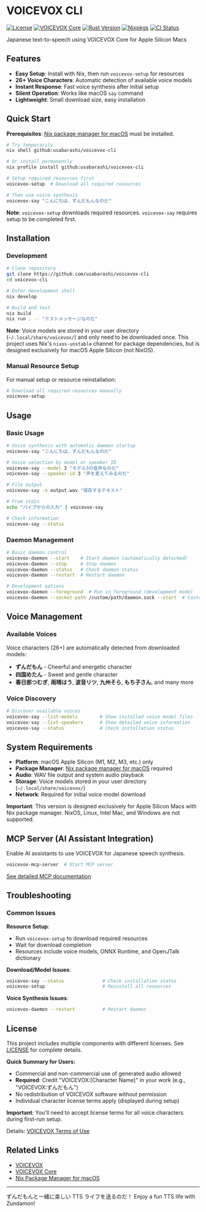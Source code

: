 # VOICEVOX CLI

[![License](https://img.shields.io/badge/license-MIT%20OR%20Apache--2.0-black)](https://github.com/usabarashi/voicevox-cli/blob/main/LICENSE)
[![VOICEVOX Core](https://img.shields.io/github/v/release/VOICEVOX/voicevox_core?color=blueviolet&label=voicevox-core)](https://github.com/VOICEVOX/voicevox_core/releases/latest)
[![Rust Version](https://img.shields.io/badge/dynamic/toml?url=https%3A%2F%2Fraw.githubusercontent.com%2Fusabarashi%2Fvoicevox-cli%2Fmain%2Frust-toolchain.toml&query=%24.toolchain.channel&color=D34516&label=rust)](https://github.com/rust-lang/rust/releases)
[![Nixpkgs](https://img.shields.io/badge/dynamic/json?url=https%3A%2F%2Fraw.githubusercontent.com%2Fusabarashi%2Fvoicevox-cli%2Fmain%2Fflake.lock&query=%24.nodes.nixpkgs.locked.rev&color=5277C3&label=nixpkgs)](https://github.com/NixOS/nixpkgs)
[![CI Status](https://github.com/usabarashi/voicevox-cli/actions/workflows/ci.yml/badge.svg)](https://github.com/usabarashi/voicevox-cli/actions/workflows/ci.yml)

Japanese text-to-speech using VOICEVOX Core for Apple Silicon Macs

## Features

- **Easy Setup**: Install with Nix, then run `voicevox-setup` for resources
- **26+ Voice Characters**: Automatic detection of available voice models
- **Instant Response**: Fast voice synthesis after initial setup
- **Silent Operation**: Works like macOS `say` command
- **Lightweight**: Small download size, easy installation

## Quick Start

**Prerequisites**: [Nix package manager for macOS](https://nixos.org/download.html#nix-install-macos) must be installed.

```bash
# Try temporarily
nix shell github:usabarashi/voicevox-cli

# Or install permanently
nix profile install github:usabarashi/voicevox-cli

# Setup required resources first
voicevox-setup  # Download all required resources

# Then use voice synthesis
voicevox-say "こんにちは、ずんだもんなのだ"
```

**Note**: `voicevox-setup` downloads required resources. `voicevox-say` requires setup to be completed first.

## Installation

### Development

```bash
# Clone repository
git clone https://github.com/usabarashi/voicevox-cli
cd voicevox-cli

# Enter development shell
nix develop

# Build and test
nix build
nix run . -- "テストメッセージなのだ"
```

**Note**: Voice models are stored in your user directory (`~/.local/share/voicevox/`) and only need to be downloaded once. This project uses Nix's `nixos-unstable` channel for package dependencies, but is designed exclusively for macOS Apple Silicon (not NixOS).

### Manual Resource Setup

For manual setup or resource reinstallation:

```bash
# Download all required resources manually
voicevox-setup
```

## Usage

### Basic Usage

```bash
# Voice synthesis with automatic daemon startup
voicevox-say "こんにちは、ずんだもんなのだ"

# Voice selection by model or speaker ID
voicevox-say --model 3 "モデル3の音声なのだ"
voicevox-say --speaker-id 3 "声を変えてみるのだ"

# File output
voicevox-say -o output.wav "保存するテキスト"

# From stdin
echo "パイプからの入力" | voicevox-say

# Check information
voicevox-say --status
```


### Daemon Management

```bash
# Basic daemon control
voicevox-daemon --start    # Start daemon (automatically detached)
voicevox-daemon --stop     # Stop daemon
voicevox-daemon --status   # Check daemon status
voicevox-daemon --restart  # Restart daemon

# Development options
voicevox-daemon --foreground  # Run in foreground (development mode)
voicevox-daemon --socket-path /custom/path/daemon.sock --start  # Custom socket
```

## Voice Management

### Available Voices

Voice characters (26+) are automatically detected from downloaded models:
- **ずんだもん** - Cheerful and energetic character
- **四国めたん** - Sweet and gentle character
- **春日部つむぎ**, **雨晴はう**, **波音リツ**, **九州そら**, **もち子さん**, and many more

### Voice Discovery

```bash
# Discover available voices
voicevox-say --list-models        # Show installed voice model files
voicevox-say --list-speakers      # Show detailed voice information
voicevox-say --status             # Check installation status
```

## System Requirements

- **Platform**: macOS Apple Silicon (M1, M2, M3, etc.) only
- **Package Manager**: [Nix package manager for macOS](https://nixos.org/download.html#nix-install-macos) required
- **Audio**: WAV file output and system audio playback
- **Storage**: Voice models stored in your user directory (`~/.local/share/voicevox/`)
- **Network**: Required for initial voice model download

**Important**: This version is designed exclusively for Apple Silicon Macs with Nix package manager. NixOS, Linux, Intel Mac, and Windows are not supported.

## MCP Server (AI Assistant Integration)

Enable AI assistants to use VOICEVOX for Japanese speech synthesis.

```bash
voicevox-mcp-server  # Start MCP server
```

[See detailed MCP documentation](docs/mcp-usage.md)

## Troubleshooting

### Common Issues

**Resource Setup**:
- Run `voicevox-setup` to download required resources
- Wait for download completion
- Resources include voice models, ONNX Runtime, and OpenJTalk dictionary

**Download/Model Issues**:
```bash
voicevox-say --status              # Check installation status
voicevox-setup                     # Reinstall all resources
```

**Voice Synthesis Issues**:
```bash
voicevox-daemon --restart          # Restart daemon
```

## License

This project includes multiple components with different licenses. See [LICENSE](LICENSE) for complete details.

**Quick Summary for Users:**
- Commercial and non-commercial use of generated audio allowed
- **Required**: Credit "VOICEVOX:[Character Name]" in your work (e.g., "VOICEVOX:ずんだもん")
- No redistribution of VOICEVOX software without permission
- Individual character license terms apply (displayed during setup)

**Important**: You'll need to accept license terms for all voice characters during first-run setup.

Details: [VOICEVOX Terms of Use](https://voicevox.hiroshiba.jp/term)

## Related Links

- [VOICEVOX](https://voicevox.hiroshiba.jp/)
- [VOICEVOX Core](https://github.com/VOICEVOX/voicevox_core)
- [Nix Package Manager for macOS](https://nixos.org/download.html#nix-install-macos)

---

ずんだもんと一緒に楽しい TTS ライフを送るのだ！
Enjoy a fun TTS life with Zundamon!
